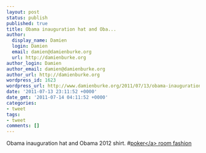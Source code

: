 ```yaml
---
layout: post
status: publish
published: true
title: Obama inauguration hat and Oba...
author:
  display_name: Damien
  login: Damien
  email: damien@damienburke.org
  url: http://damienburke.org
author_login: Damien
author_email: damien@damienburke.org
author_url: http://damienburke.org
wordpress_id: 1623
wordpress_url: http://www.damienburke.org/2011/07/13/obama-inauguration-hat-and-oba/
date: '2011-07-13 23:11:52 +0000'
date_gmt: '2011-07-14 04:11:52 +0000'
categories:
- tweet
tags:
- tweet
comments: []
---
```

<p>Obama inauguration hat and Obama 2012 shirt. #<a href="http:&#47;&#47;search.twitter.com&#47;search?q=%23poker" class="aktt_hashtag">poker<&#47;a> room fashion</p>
